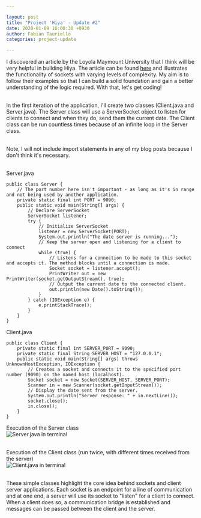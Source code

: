 ```yaml
---

layout: post
title: "Project 'Hiya' - Update #2"
date: 2020-01-09 16:00:30 +0930
author: Fabian Tauriello
categories: project-update

---
```


I discovered an article by the Loyola Maymount University that I think will be very helpful in building Hiya. The article can be found [here](https://cs.lmu.edu/~ray/notes/javanetexamples/) and illustrates the functionality of sockets with varying levels of complexity. My aim is to follow their examples so that I can build a solid foundation and gain a better understanding of the logic required. With that, let's get coding!

<br>In the first iteration of the application, I'll create two classes (Client.java and Server.java). The Server class will use a ServerSocket object to listen for clients to connect and when they do, send them the current date. The Client class can be run countless times because of an infinite loop in the Server class.

<br>Note, I will not include import statements in any of my blog posts because I don't think it's necessary.

<br>Server.java

    public class Server {
        // The port number here isn't important - as long as it's in range and not being used by another application.
        private static final int PORT = 9090;
        public static void main(String[] args) {
            // Declare ServerSocket
            ServerSocket listener;
            try {
                // Initialize ServerSocket
                listener = new ServerSocket(PORT);
                System.out.println("The date server is running...");
                // Keep the server open and listening for a client to connect
                while (true) {
                    // Listens for a connection to be made to this socket and accepts it. The method blocks until a connection is made.
                    Socket socket = listener.accept();
                    PrintWriter out = new PrintWriter(socket.getOutputStream(), true);
                    // Output the current date to the connected client.
                    out.println(new Date().toString());
                }
            } catch (IOException e) {
                e.printStackTrace();
            }
        }
    }

Client.java

    public class Client {
        private static final int SERVER_PORT = 9090;
        private static final String SERVER_HOST = "127.0.0.1";
        public static void main(String[] args) throws UnknownHostException, IOException {
            // Creates a socket and connects it to the specified port number (9090) on the named host (localhost).
            Socket socket = new Socket(SERVER_HOST, SERVER_PORT);
            Scanner in = new Scanner(socket.getInputStream());
            // Display the date sent from the server.
            System.out.println("Server response: " + in.nextLine());
            socket.close();
            in.close();
        }
    }

Execution of the Server class
<br>![Server.java in terminal](../../../../images/Hiya/update2-server-terminal.png)

<br>Execution of the Client class (run twice, with different times received from the server)
<br>![Client.java in terminal](../../../../images/Hiya/update2-client-terminal.png)

<br>These simple classes highlight the core idea behind sockets and client server applications. Each socket is an endpoint for a line of communication and at one end, a server will use its socket to "listen" for a client to connect. When a client does so, a communication bridge is established and messages can be passed between the client and the server.
